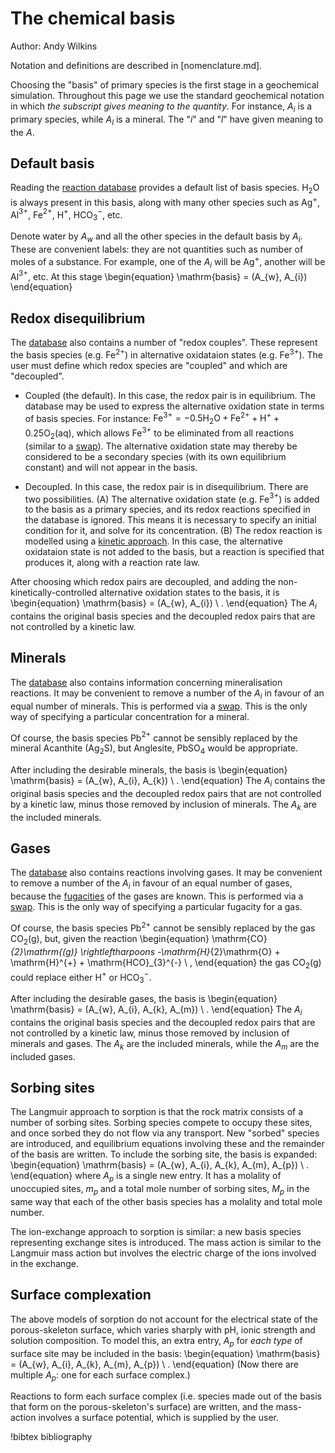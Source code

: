 # The chemical basis

Author: Andy Wilkins

Notation and definitions are described in [nomenclature.md].

Choosing the "basis" of primary species is the first stage in a geochemical simulation.  Throughout this page we use the standard geochemical notation in which *the subscript gives meaning to the quantity*.  For instance, $A_{i}$ is a primary species, while $A_{l}$ is a mineral.  The "$i$" and "$l$" have given meaning to the $A$.

## Default basis

Reading the [reaction database](database.md) provides a default list of basis species.  H$_{2}$O is always present in this basis, along with many other species such as Ag$^{+}$, Al$^{3+}$, Fe$^{2+}$, H$^{+}$, HCO$_{3}^{-}$, etc.

Denote water by $A_{w}$ and all the other species in the default basis by $A_{i}$.  These are convenient labels: they are not quantities such as number of moles of a substance.  For example, one of the $A_{i}$ will be Ag$^{+}$, another will be Al$^{3+}$, etc.  At this stage
\begin{equation}
\mathrm{basis} = (A_{w}, A_{i})
\end{equation}

## Redox disequilibrium

The [database](database.md) also contains a number of "redox couples".  These represent the basis species (e.g. Fe$^{2+}$) in alternative oxidataion states (e.g. Fe$^{3+}$).  The user must define which redox species are "coupled" and which are "decoupled".

- Coupled (the default).  In this case, the redox pair is in equilibrium.  The database may be used to express the alternative oxidation state in terms of basis species.  For instance: $\mathrm{Fe}^{3+}= -0.5\mathrm{H}_{2}\mathrm{O} + \mathrm{Fe}^{2+} + \mathrm{H}^{+} + 0.25\mathrm{O}_{2}\mathrm{(aq)}$, which allows Fe$^{3+}$ to be eliminated from all reactions (similar to a [swap](swap.md)).  The alternative oxidation state may thereby be considered to be a secondary species (with its own equilibrium constant) and will not appear in the basis.

- Decoupled.  In this case, the redox pair is in disequilibrium.  There are two possibilities.  (A) The alternative oxidation state (e.g. Fe$^{3+}$) is added to the basis as a primary species, and its redox reactions specified in the database is ignored.  This means it is necessary to specify an initial condition for it, and solve for its concentration.  (B) The redox reaction is modelled using a [kinetic approach](kinetics.md).  In this case, the alternative oxidataion state is not added to the basis, but a reaction is specified that produces it, along with a reaction rate law.

After choosing which redox pairs are decoupled, and adding the non-kinetically-controlled alternative oxidation states to the basis, it is
\begin{equation}
\mathrm{basis} = (A_{w}, A_{i}) \ .
\end{equation}
The $A_{i}$ contains the original basis species and the decoupled redox pairs that are not controlled by a kinetic law.

## Minerals

The [database](database.md) also contains information concerning mineralisation reactions.  It may be convenient to remove a number of the $A_{i}$ in favour of an equal number of minerals.  This is performed via a [swap](swap.md).  This is the only way of specifying a particular concentration for a mineral.

Of course, the basis species Pb$^{2+}$ cannot be sensibly replaced by the mineral Acanthite (Ag$_{2}$S), but Anglesite, PbSO$_{4}$ would be appropriate.

After including the desirable minerals, the basis is
\begin{equation}
\mathrm{basis} = (A_{w}, A_{i}, A_{k}) \ .
\end{equation}
The $A_{i}$ contains the original basis species and the decoupled redox pairs that are not controlled by a kinetic law, minus those removed by inclusion of minerals.  The $A_{k}$ are the included minerals.

## Gases

The [database](database.md) also contains reactions involving gases.  It may be convenient to remove a number of the $A_{i}$ in favour of an equal number of gases, because the [fugacities](fugacity.md) of the gases are known.  This is performed via a [swap](swap.md).  This is the only way of specifying a particular fugacity for a gas.

Of course, the basis species Pb$^{2+}$ cannot be sensibly replaced by the gas CO$_{2}$(g), but, given the reaction
\begin{equation}
\mathrm{CO}_{2}\mathrm{(g)} \rightleftharpoons -\mathrm{H}_{2}\mathrm{O} + \mathrm{H}^{+} + \mathrm{HCO}_{3}^{-} \ ,
\end{equation}
the gas CO$_{2}$(g) could replace either H$^{+}$ or HCO$_{3}^{-}$.

After including the desirable gases, the basis is
\begin{equation}
\mathrm{basis} = (A_{w}, A_{i}, A_{k}, A_{m}) \ .
\end{equation}
The $A_{i}$ contains the original basis species and the decoupled redox pairs that are not controlled by a kinetic law, minus those removed by inclusion of minerals and gases.  The $A_{k}$ are the included minerals, while the $A_{m}$ are the included gases.


## Sorbing sites

The Langmuir approach to sorption is that the rock matrix consists of a number of sorbing sites.  Sorbing species compete to occupy these sites, and once sorbed they do not flow via any transport.  New "sorbed" species are introduced, and equilibrium equations involving these and the remainder of the basis are written.  To include the sorbing site, the basis is expanded:
\begin{equation}
\mathrm{basis} = (A_{w}, A_{i}, A_{k}, A_{m}, A_{p}) \ .
\end{equation}
where $A_{p}$ is a single new entry.  It has a molality of unoccupied sites, $m_{p}$ and a total mole number of sorbing sites, $M_{p}$ in the same way that each of the other basis species has a molality and total mole number.

The ion-exchange approach to sorption is similar: a new basis species representing exchange sites is introduced.  The mass action is similar to the Langmuir mass action but involves the electric charge of the ions involved in the exchange.

## Surface complexation

The above models of sorption do not account for the electrical state of the porous-skeleton surface, which varies sharply with pH, ionic strength and solution composition.  To model this, an extra entry, $A_{p}$ for *each type* of surface site may be included in the basis:
\begin{equation}
\mathrm{basis} = (A_{w}, A_{i}, A_{k}, A_{m}, A_{p}) \ .
\end{equation}
(Now there are multiple $A_{p}$: one for each surface complex.)

Reactions to form each surface complex (i.e. species made out of the basis that form on the porous-skeleton's surface) are written, and the mass-action involves a surface potential, which is supplied by the user.











!bibtex bibliography
